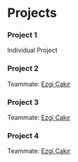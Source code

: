 # Projects

### Project 1

Individual Project

### Project 2

Teammate: [Ezgi Çakır](https://github.com/ezgicakirofficial)

### Project 3

Teammate: [Ezgi Çakır](https://github.com/ezgicakirofficial)

### Project 4

Teammate: [Ezgi Çakır](https://github.com/ezgicakirofficial)
